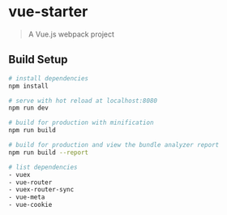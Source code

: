 # vue-starter

> A Vue.js webpack project

## Build Setup

``` bash
# install dependencies
npm install

# serve with hot reload at localhost:8080
npm run dev

# build for production with minification
npm run build

# build for production and view the bundle analyzer report
npm run build --report

# list dependencies
- vuex
- vue-router
- vuex-router-sync
- vue-meta
- vue-cookie
```
